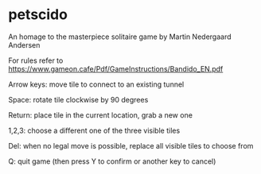 # petscido

An homage to the masterpiece solitaire game by Martin Nedergaard Andersen

For rules refer to https://www.gameon.cafe/Pdf/GameInstructions/Bandido_EN.pdf

Arrow keys: move tile to connect to an existing tunnel

Space: rotate tile clockwise by 90 degrees

Return: place tile in the current location, grab a new one

1,2,3: choose a different one of the three visible tiles

Del: when no legal move is possible, replace all visible tiles to choose from

Q: quit game (then press Y to confirm or another key to cancel)

